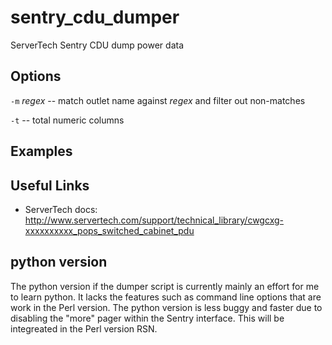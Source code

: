 sentry_cdu_dumper
=================

ServerTech Sentry CDU dump power data

Options
-------

`-m` *regex* -- match outlet name against *regex* and filter out non-matches

`-t` -- total numeric columns

Examples
--------

Useful Links
------------

* ServerTech docs: http://www.servertech.com/support/technical_library/cwgcxg-xxxxxxxxxx_pops_switched_cabinet_pdu

python version
--------------

The python version if the dumper script is currently mainly an effort for me to learn python.  It lacks the 
features such as command line options that are work in the Perl version.  The python version is less buggy and
faster due to disabling the "more" pager within the Sentry interface.  This will be integreated in the
Perl version RSN.
